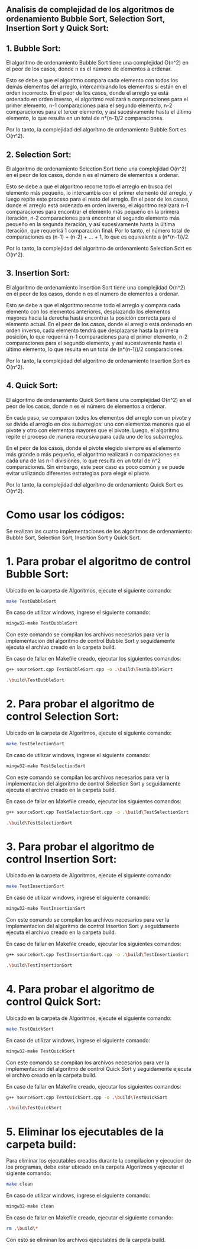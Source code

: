 ## Analisis de complejidad de los algoritmos de ordenamiento Bubble Sort, Selection Sort, Insertion Sort y Quick Sort:

## 1. Bubble Sort:

El algoritmo de ordenamiento Bubble Sort tiene una complejidad O(n^2) en el peor de los casos, donde n es el número de elementos a ordenar.

Esto se debe a que el algoritmo compara cada elemento con todos los demás elementos del arreglo, intercambiando los elementos si están en el orden incorrecto. En el peor de los casos, donde el arreglo ya está ordenado en orden inverso, el algoritmo realizará n comparaciones para el primer elemento, n-1 comparaciones para el segundo elemento, n-2 comparaciones para el tercer elemento, y así sucesivamente hasta el último elemento, lo que resulta en un total de n*(n-1)/2 comparaciones.

Por lo tanto, la complejidad del algoritmo de ordenamiento Bubble Sort es O(n^2).

## 2. Selection Sort:

El algoritmo de ordenamiento Selection Sort tiene una complejidad O(n^2) en el peor de los casos, donde n es el número de elementos a ordenar.

Esto se debe a que el algoritmo recorre todo el arreglo en busca del elemento más pequeño, lo intercambia con el primer elemento del arreglo, y luego repite este proceso para el resto del arreglo. En el peor de los casos, donde el arreglo está ordenado en orden inverso, el algoritmo realizará n-1 comparaciones para encontrar el elemento más pequeño en la primera iteración, n-2 comparaciones para encontrar el segundo elemento más pequeño en la segunda iteración, y así sucesivamente hasta la última iteración, que requerirá 1 comparación final. Por lo tanto, el número total de comparaciones es (n-1) + (n-2) + ... + 1, lo que es equivalente a (n*(n-1))/2.

Por lo tanto, la complejidad del algoritmo de ordenamiento Selection Sort es O(n^2).

## 3. Insertion Sort:

El algoritmo de ordenamiento Insertion Sort tiene una complejidad O(n^2) en el peor de los casos, donde n es el número de elementos a ordenar.

Esto se debe a que el algoritmo recorre todo el arreglo y compara cada elemento con los elementos anteriores, desplazando los elementos mayores hacia la derecha hasta encontrar la posición correcta para el elemento actual. En el peor de los casos, donde el arreglo está ordenado en orden inverso, cada elemento tendrá que desplazarse hasta la primera posición, lo que requerirá n-1 comparaciones para el primer elemento, n-2 comparaciones para el segundo elemento, y así sucesivamente hasta el último elemento, lo que resulta en un total de (n*(n-1))/2 comparaciones.

Por lo tanto, la complejidad del algoritmo de ordenamiento Insertion Sort es O(n^2).

## 4. Quick Sort:

El algoritmo de ordenamiento Quick Sort tiene una complejidad O(n^2) en el peor de los casos, donde n es el número de elementos a ordenar.

En cada paso, se comparan todos los elementos del arreglo con un pivote y se divide el arreglo en dos subarreglos: uno con elementos menores que el pivote y otro con elementos mayores que el pivote. Luego, el algoritmo repite el proceso de manera recursiva para cada uno de los subarreglos.

En el peor de los casos, donde el pivote elegido siempre es el elemento más grande o más pequeño, el algoritmo realizará n comparaciones en cada una de las n-1 divisiones, lo que resulta en un total de n^2 comparaciones. Sin embargo, este peor caso es poco común y se puede evitar utilizando diferentes estrategias para elegir el pivote.

Por lo tanto, la complejidad del algoritmo de ordenamiento Quick Sort es O(n^2).



# Como usar los códigos:

Se realizan las cuatro implementaciones de los algoritmos de ordenamiento: Bubble Sort, Selection Sort, Insertion Sort y Quick Sort.

# 1. Para probar el algoritmo de control Bubble Sort:

Ubicado en la carpeta de Algoritmos, ejecute el siguiente comando:

```bash
make TestBubbleSort
```

En caso de utilizar windows, ingrese el siguiente comando:

```bash
mingw32-make TestBubbleSort
```

Con este comando se compilan los archivos necesarios para ver la implementacion del algoritmo de control Bubble Sort y seguidamente ejecuta el archivo creado en la carpeta build.

En caso de fallar en Makefile creado, ejecutar los siguientes comandos:

```bash
g++ sourceSort.cpp TestBubbleSort.cpp -o .\build\TestBubbleSort
```

```bash
.\build\TestBubbleSort
```

# 2. Para probar el algoritmo de control Selection Sort:

Ubicado en la carpeta de Algoritmos, ejecute el siguiente comando:

```bash
make TestSelectionSort
```

En caso de utilizar windows, ingrese el siguiente comando:

```bash
mingw32-make TestSelectionSort
```

Con este comando se compilan los archivos necesarios para ver la implementacion del algoritmo de control Selection Sort y seguidamente ejecuta el archivo creado en la carpeta build.

En caso de fallar en Makefile creado, ejecutar los siguientes comandos:

```bash
g++ sourceSort.cpp TestSelectionSort.cpp -o .\build\TestSelectionSort
```

```bash
.\build\TestSelectionSort
```

# 3. Para probar el algoritmo de control Insertion Sort:

Ubicado en la carpeta de Algoritmos, ejecute el siguiente comando:

```bash
make TestInsertionSort
```

En caso de utilizar windows, ingrese el siguiente comando:

```bash
mingw32-make TestInsertionSort
```

Con este comando se compilan los archivos necesarios para ver la implementacion del algoritmo de control Insertion Sort y seguidamente ejecuta el archivo creado en la carpeta build.

En caso de fallar en Makefile creado, ejecutar los siguientes comandos:

```bash
g++ sourceSort.cpp TestInsertionSort.cpp -o .\build\TestInsertionSort
```

```bash
.\build\TestInsertionSort
```

# 4. Para probar el algoritmo de control Quick Sort:

Ubicado en la carpeta de Algoritmos, ejecute el siguiente comando:

```bash
make TestQuickSort
```

En caso de utilizar windows, ingrese el siguiente comando:

```bash
mingw32-make TestQuickSort
```

Con este comando se compilan los archivos necesarios para ver la implementacion del algoritmo de control Quick Sort y seguidamente ejecuta el archivo creado en la carpeta build.

En caso de fallar en Makefile creado, ejecutar los siguientes comandos:

```bash
g++ sourceSort.cpp TestQuickSort.cpp -o .\build\TestQuickSort
```

```bash
.\build\TestQuickSort
```

# 5. Eliminar los ejecutables de la carpeta build:

Para eliminar los ejecutables creados durante la compilacion y ejecucion de los programas, debe estar ubicado en la carpeta Algoritmos y ejecutar el sigiente comando:

```bash
make clean
```

En caso de utilizar windows, ingrese el siguiente comando:

```bash
mingw32-make clean
```

En caso de fallar en Makefile creado, ejecutar el siguiente comando:

```bash
rm .\build\*
```

Con esto se eliminan los archivos ejecutables de la carpeta build.